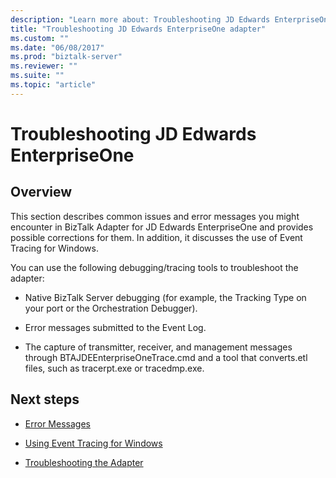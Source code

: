 ```yaml
---
description: "Learn more about: Troubleshooting JD Edwards EnterpriseOne"
title: "Troubleshooting JD Edwards EnterpriseOne adapter"
ms.custom: ""
ms.date: "06/08/2017"
ms.prod: "biztalk-server"
ms.reviewer: ""
ms.suite: ""
ms.topic: "article"
---
```

# Troubleshooting JD Edwards EnterpriseOne

## Overview
This section describes common issues and error messages you might encounter in BizTalk Adapter for JD Edwards EnterpriseOne and provides possible corrections for them. In addition, it discusses the use of Event Tracing for Windows.  
  
 You can use the following debugging/tracing tools to troubleshoot the adapter:  
  
-   Native BizTalk Server debugging (for example, the Tracking Type on your port or the Orchestration Debugger).  
  
-   Error messages submitted to the Event Log.  
  
-   The capture of transmitter, receiver, and management messages through BTAJDEEnterpriseOneTrace.cmd and a tool that converts.etl files, such as tracerpt.exe or tracedmp.exe.  
  
## Next steps
  
-   [Error Messages](../core/error-messages1.md)  
  
-   [Using Event Tracing for Windows](../core/using-event-tracing-for-windows4.md)  
  
-   [Troubleshooting the Adapter](../core/troubleshooting-the-adapter1.md)
